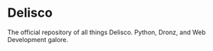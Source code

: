 # Delisco
The official repository of all things Delisco. Python, Dronz, and Web Development galore.
